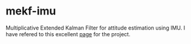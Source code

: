# mekf-imu
Multiplicative Extended Kalman Filter for attitude estimation using IMU. I have refered to this excellent [page](https://matthewhampsey.github.io/blog/2020/07/18/mekf) for the project. 
